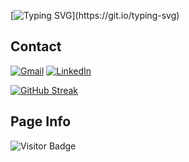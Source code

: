 [![Typing SVG](https://readme-typing-svg.herokuapp.com?lines=Hello%2C+World!+I'm+Jason+Tang!;Come+explore+my+Github+page!)](https://git.io/typing-svg)

## Contact
<!--
 Gmail buttom: when user clicks the button, their system default mail app will open and with my email address to send an email
-->
[![Gmail](https://img.shields.io/badge/Gmail-D14836?style=for-the-badge&logo=gmail&logoColor=white)](mailto:jasontang0226@gmail.com)
[![LinkedIn](https://img.shields.io/badge/LinkedIn-0077B5?style=for-the-badge&logo=linkedin&logoColor=white)](https://www.linkedin.com/in/jason-tang-on21/)

[![GitHub Streak](https://github-readme-streak-stats.herokuapp.com/?user=jtang25&theme=dark)](https://git.io/streak-stats)

## Page Info
![Visitor Badge](https://visitor-badge-reloaded.herokuapp.com/badge?page_id=jtang25&style=for-the-badge&logo=github&logoColor=white&color=5AC69D&labelColor=white)
